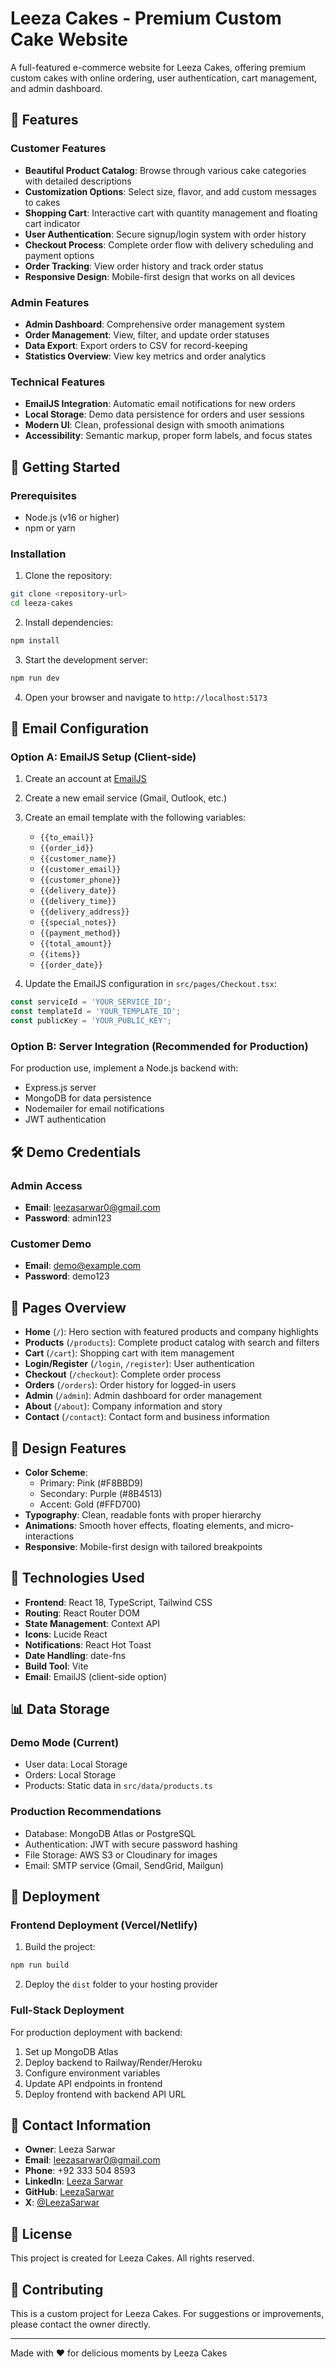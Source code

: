 # Leeza Cakes - Premium Custom Cake Website

A full-featured e-commerce website for Leeza Cakes, offering premium custom cakes with online ordering, user authentication, cart management, and admin dashboard.

## 🎂 Features

### Customer Features
- **Beautiful Product Catalog**: Browse through various cake categories with detailed descriptions
- **Customization Options**: Select size, flavor, and add custom messages to cakes
- **Shopping Cart**: Interactive cart with quantity management and floating cart indicator
- **User Authentication**: Secure signup/login system with order history
- **Checkout Process**: Complete order flow with delivery scheduling and payment options
- **Order Tracking**: View order history and track order status
- **Responsive Design**: Mobile-first design that works on all devices

### Admin Features
- **Admin Dashboard**: Comprehensive order management system
- **Order Management**: View, filter, and update order statuses
- **Data Export**: Export orders to CSV for record-keeping
- **Statistics Overview**: View key metrics and order analytics

### Technical Features
- **EmailJS Integration**: Automatic email notifications for new orders
- **Local Storage**: Demo data persistence for orders and user sessions
- **Modern UI**: Clean, professional design with smooth animations
- **Accessibility**: Semantic markup, proper form labels, and focus states

## 🚀 Getting Started

### Prerequisites
- Node.js (v16 or higher)
- npm or yarn

### Installation

1. Clone the repository:
```bash
git clone <repository-url>
cd leeza-cakes
```

2. Install dependencies:
```bash
npm install
```

3. Start the development server:
```bash
npm run dev
```

4. Open your browser and navigate to `http://localhost:5173`

## 📧 Email Configuration

### Option A: EmailJS Setup (Client-side)

1. Create an account at [EmailJS](https://www.emailjs.com/)
2. Create a new email service (Gmail, Outlook, etc.)
3. Create an email template with the following variables:
   - `{{to_email}}`
   - `{{order_id}}`
   - `{{customer_name}}`
   - `{{customer_email}}`
   - `{{customer_phone}}`
   - `{{delivery_date}}`
   - `{{delivery_time}}`
   - `{{delivery_address}}`
   - `{{special_notes}}`
   - `{{payment_method}}`
   - `{{total_amount}}`
   - `{{items}}`
   - `{{order_date}}`

4. Update the EmailJS configuration in `src/pages/Checkout.tsx`:
```javascript
const serviceId = 'YOUR_SERVICE_ID';
const templateId = 'YOUR_TEMPLATE_ID';
const publicKey = 'YOUR_PUBLIC_KEY';
```

### Option B: Server Integration (Recommended for Production)

For production use, implement a Node.js backend with:
- Express.js server
- MongoDB for data persistence
- Nodemailer for email notifications
- JWT authentication

## 🛠️ Demo Credentials

### Admin Access
- **Email**: leezasarwar0@gmail.com
- **Password**: admin123

### Customer Demo
- **Email**: demo@example.com
- **Password**: demo123

## 📱 Pages Overview

- **Home** (`/`): Hero section with featured products and company highlights
- **Products** (`/products`): Complete product catalog with search and filters
- **Cart** (`/cart`): Shopping cart with item management
- **Login/Register** (`/login`, `/register`): User authentication
- **Checkout** (`/checkout`): Complete order process
- **Orders** (`/orders`): Order history for logged-in users
- **Admin** (`/admin`): Admin dashboard for order management
- **About** (`/about`): Company information and story
- **Contact** (`/contact`): Contact form and business information

## 🎨 Design Features

- **Color Scheme**: 
  - Primary: Pink (#F8BBD9)
  - Secondary: Purple (#8B4513)
  - Accent: Gold (#FFD700)
- **Typography**: Clean, readable fonts with proper hierarchy
- **Animations**: Smooth hover effects, floating elements, and micro-interactions
- **Responsive**: Mobile-first design with tailored breakpoints

## 🔧 Technologies Used

- **Frontend**: React 18, TypeScript, Tailwind CSS
- **Routing**: React Router DOM
- **State Management**: Context API
- **Icons**: Lucide React
- **Notifications**: React Hot Toast
- **Date Handling**: date-fns
- **Build Tool**: Vite
- **Email**: EmailJS (client-side option)

## 📊 Data Storage

### Demo Mode (Current)
- User data: Local Storage
- Orders: Local Storage
- Products: Static data in `src/data/products.ts`

### Production Recommendations
- Database: MongoDB Atlas or PostgreSQL
- Authentication: JWT with secure password hashing
- File Storage: AWS S3 or Cloudinary for images
- Email: SMTP service (Gmail, SendGrid, Mailgun)

## 🚀 Deployment

### Frontend Deployment (Vercel/Netlify)
1. Build the project:
```bash
npm run build
```

2. Deploy the `dist` folder to your hosting provider

### Full-Stack Deployment
For production deployment with backend:
1. Set up MongoDB Atlas
2. Deploy backend to Railway/Render/Heroku
3. Configure environment variables
4. Update API endpoints in frontend
5. Deploy frontend with backend API URL

## 📧 Contact Information

- **Owner**: Leeza Sarwar
- **Email**: leezasarwar0@gmail.com
- **Phone**: +92 333 504 8593
- **LinkedIn**: [Leeza Sarwar](https://www.linkedin.com/in/leeza-sarwar-21ab61339)
- **GitHub**: [LeezaSarwar](https://github.com/LeezaSarwar)
- **X**: [@LeezaSarwar](https://x.com/LeezaSarwar)

## 📝 License

This project is created for Leeza Cakes. All rights reserved.

## 🤝 Contributing

This is a custom project for Leeza Cakes. For suggestions or improvements, please contact the owner directly.

---

Made with ❤️ for delicious moments by Leeza Cakes